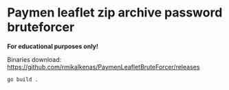 # Paymen leaflet zip archive password bruteforcer

**For educational purposes only!**

Binaries download: https://github.com/rmikalkenas/PaymenLeafletBruteForcer/releases

`go build .`